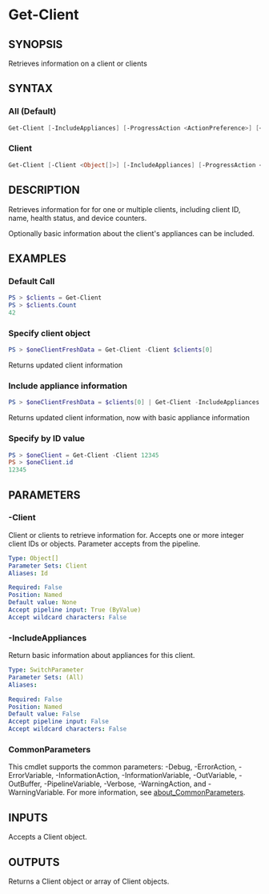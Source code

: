 # Get-Client

## SYNOPSIS
Retrieves information on a client or clients

## SYNTAX

### All (Default)
```PowerShell
Get-Client [-IncludeAppliances] [-ProgressAction <ActionPreference>] [<CommonParameters>]
```

### Client
```PowerShell
Get-Client [-Client <Object[]>] [-IncludeAppliances] [-ProgressAction <ActionPreference>] [<CommonParameters>]
```

## DESCRIPTION
Retrieves information for for one or multiple clients, including client ID, name, health status,
and device counters.

Optionally basic information about the client's appliances can be included.

## EXAMPLES

### Default Call
```PowerShell
PS > $clients = Get-Client
PS > $clients.Count
42
```

### Specify client object
```PowerShell
PS > $oneClientFreshData = Get-Client -Client $clients[0]
```
Returns updated client information

### Include appliance information
```PowerShell
PS > $oneClientFreshData = $clients[0] | Get-Client -IncludeAppliances
```
Returns updated client information, now with basic appliance information

### Specify by ID value
```PowerShell
PS > $oneClient = Get-Client -Client 12345
PS > $oneClient.id
12345
```

## PARAMETERS

### -Client
Client or clients to retrieve information for.
Accepts one or more integer client IDs or objects.
Parameter accepts from the pipeline.

```yaml
Type: Object[]
Parameter Sets: Client
Aliases: Id

Required: False
Position: Named
Default value: None
Accept pipeline input: True (ByValue)
Accept wildcard characters: False
```

### -IncludeAppliances
Return basic information about appliances for this client.

```yaml
Type: SwitchParameter
Parameter Sets: (All)
Aliases:

Required: False
Position: Named
Default value: False
Accept pipeline input: False
Accept wildcard characters: False
```

### CommonParameters
This cmdlet supports the common parameters: -Debug, -ErrorAction, -ErrorVariable, -InformationAction, -InformationVariable, -OutVariable, -OutBuffer, -PipelineVariable, -Verbose, -WarningAction, and -WarningVariable. For more information, see [about_CommonParameters](http://go.microsoft.com/fwlink/?LinkID=113216).

## INPUTS

Accepts a Client object.

## OUTPUTS

Returns a Client object or array of Client objects.